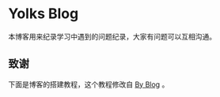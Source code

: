 # Yolks Blog

本博客用来纪录学习中遇到的问题纪录，大家有问题可以互相沟通。


## 致谢

 下面是博客的搭建教程，这个教程修改自 [By Blog](https://github.com/qiubaiying/qiubaiying.github.io) 。
